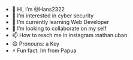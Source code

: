 - 👋 Hi, I’m @Hans2322
- 👀 I’m interested in cyber security
- 🌱 I’m currently learning Web Developer
- 💞️ I’m looking to collaborate on my self
- 📫 How to reach me in instagram :nathan.uban
- 😄 Pronouns: a Key
- ⚡ Fun fact: Im from Papua 

<!---
Hans2322/Hans2322 is a ✨ special ✨ repository because its `README.md` (this file) appears on your GitHub profile.
You can click the Preview link to take a look at your changes.
--->
